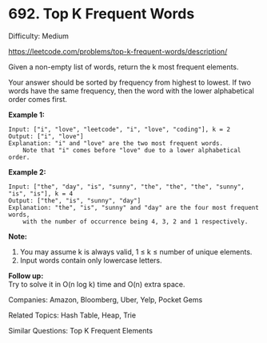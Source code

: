 # 692. Top K Frequent Words

Difficulty: Medium

https://leetcode.com/problems/top-k-frequent-words/description/

Given a non-empty list of words, return the k most frequent elements.

Your answer should be sorted by frequency from highest to lowest. If two words have the same frequency, then the word with the lower alphabetical order comes first.

**Example 1:**
```
Input: ["i", "love", "leetcode", "i", "love", "coding"], k = 2
Output: ["i", "love"]
Explanation: "i" and "love" are the two most frequent words.
    Note that "i" comes before "love" due to a lower alphabetical order.
```
**Example 2:**
```
Input: ["the", "day", "is", "sunny", "the", "the", "the", "sunny", "is", "is"], k = 4
Output: ["the", "is", "sunny", "day"]
Explanation: "the", "is", "sunny" and "day" are the four most frequent words,
    with the number of occurrence being 4, 3, 2 and 1 respectively.
```
**Note:**  
1. You may assume k is always valid, 1 ≤ k ≤ number of unique elements.
2. Input words contain only lowercase letters.

**Follow up:**  
Try to solve it in O(n log k) time and O(n) extra space.

Companies: Amazon, Bloomberg, Uber, Yelp, Pocket Gems

Related Topics: Hash Table, Heap, Trie

Similar Questions: Top K Frequent Elements
